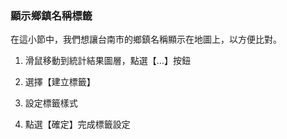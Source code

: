 ### 顯示鄉鎮名稱標籤

在這小節中，我們想讓台南市的鄉鎮名稱顯示在地圖上，以方便比對。

1.  滑鼠移動到統計結果圖層，點選【…】按鈕

2.  選擇【建立標籤】

3.  設定標籤樣式

4.  點選【確定】完成標籤設定